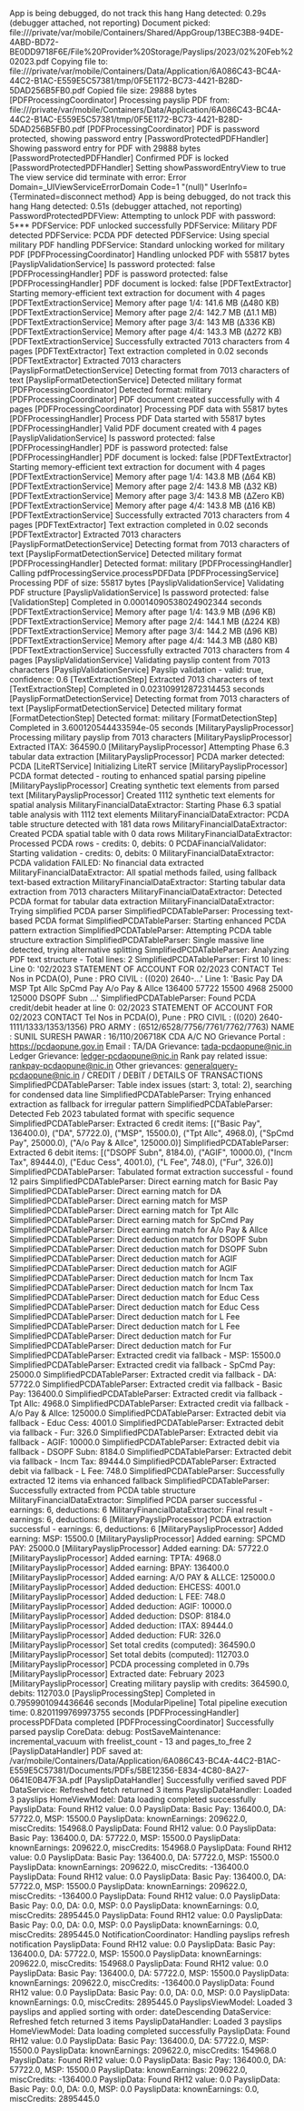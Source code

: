App is being debugged, do not track this hang
Hang detected: 0.29s (debugger attached, not reporting)
Document picked: file:///private/var/mobile/Containers/Shared/AppGroup/13BEC3B8-94DE-4ABD-BD72-BE0DD9718F6E/File%20Provider%20Storage/Payslips/2023/02%20Feb%202023.pdf
Copying file to: file:///private/var/mobile/Containers/Data/Application/6A086C43-BC4A-44C2-B1AC-E559E5C57381/tmp/0F5E1172-BC73-4421-B28D-5DAD256B5FB0.pdf
Copied file size: 29888 bytes
[PDFProcessingCoordinator] Processing payslip PDF from: file:///private/var/mobile/Containers/Data/Application/6A086C43-BC4A-44C2-B1AC-E559E5C57381/tmp/0F5E1172-BC73-4421-B28D-5DAD256B5FB0.pdf
[PDFProcessingCoordinator] PDF is password protected, showing password entry
[PasswordProtectedPDFHandler] Showing password entry for PDF with 29888 bytes
[PasswordProtectedPDFHandler] Confirmed PDF is locked
[PasswordProtectedPDFHandler] Setting showPasswordEntryView to true
The view service did terminate with error: Error Domain=_UIViewServiceErrorDomain Code=1 "(null)" UserInfo={Terminated=disconnect method}
App is being debugged, do not track this hang
Hang detected: 0.51s (debugger attached, not reporting)
PasswordProtectedPDFView: Attempting to unlock PDF with password: 5***
PDFService: PDF unlocked successfully
PDFService: Military PDF detected
PDFService: PCDA PDF detected
PDFService: Using special military PDF handling
PDFService: Standard unlocking worked for military PDF
[PDFProcessingCoordinator] Handling unlocked PDF with 55817 bytes
[PayslipValidationService] Is password protected: false
[PDFProcessingHandler] PDF is password protected: false
[PDFProcessingHandler] PDF document is locked: false
[PDFTextExtractor] Starting memory-efficient text extraction for document with 4 pages
[PDFTextExtractionService] Memory after page 1/4: 141.6 MB (Δ480 KB)
[PDFTextExtractionService] Memory after page 2/4: 142.7 MB (Δ1.1 MB)
[PDFTextExtractionService] Memory after page 3/4: 143 MB (Δ336 KB)
[PDFTextExtractionService] Memory after page 4/4: 143.3 MB (Δ272 KB)
[PDFTextExtractionService] Successfully extracted 7013 characters from 4 pages
[PDFTextExtractor] Text extraction completed in 0.02 seconds
[PDFTextExtractor] Extracted 7013 characters
[PayslipFormatDetectionService] Detecting format from 7013 characters of text
[PayslipFormatDetectionService] Detected military format
[PDFProcessingCoordinator] Detected format: military
[PDFProcessingCoordinator] PDF document created successfully with 4 pages
[PDFProcessingCoordinator] Processing PDF data with 55817 bytes
[PDFProcessingHandler] Process PDF Data started with 55817 bytes
[PDFProcessingHandler] Valid PDF document created with 4 pages
[PayslipValidationService] Is password protected: false
[PDFProcessingHandler] PDF is password protected: false
[PDFProcessingHandler] PDF document is locked: false
[PDFTextExtractor] Starting memory-efficient text extraction for document with 4 pages
[PDFTextExtractionService] Memory after page 1/4: 143.8 MB (Δ64 KB)
[PDFTextExtractionService] Memory after page 2/4: 143.8 MB (Δ32 KB)
[PDFTextExtractionService] Memory after page 3/4: 143.8 MB (ΔZero KB)
[PDFTextExtractionService] Memory after page 4/4: 143.8 MB (Δ16 KB)
[PDFTextExtractionService] Successfully extracted 7013 characters from 4 pages
[PDFTextExtractor] Text extraction completed in 0.02 seconds
[PDFTextExtractor] Extracted 7013 characters
[PayslipFormatDetectionService] Detecting format from 7013 characters of text
[PayslipFormatDetectionService] Detected military format
[PDFProcessingHandler] Detected format: military
[PDFProcessingHandler] Calling pdfProcessingService.processPDFData
[PDFProcessingService] Processing PDF of size: 55817 bytes
[PayslipValidationService] Validating PDF structure
[PayslipValidationService] Is password protected: false
[ValidationStep] Completed in 0.00014090538024902344 seconds
[PDFTextExtractionService] Memory after page 1/4: 143.9 MB (Δ96 KB)
[PDFTextExtractionService] Memory after page 2/4: 144.1 MB (Δ224 KB)
[PDFTextExtractionService] Memory after page 3/4: 144.2 MB (Δ96 KB)
[PDFTextExtractionService] Memory after page 4/4: 144.3 MB (Δ80 KB)
[PDFTextExtractionService] Successfully extracted 7013 characters from 4 pages
[PayslipValidationService] Validating payslip content from 7013 characters
[PayslipValidationService] Payslip validation - valid: true, confidence: 0.6
[TextExtractionStep] Extracted 7013 characters of text
[TextExtractionStep] Completed in 0.023109912872314453 seconds
[PayslipFormatDetectionService] Detecting format from 7013 characters of text
[PayslipFormatDetectionService] Detected military format
[FormatDetectionStep] Detected format: military
[FormatDetectionStep] Completed in 3.600120544433594e-05 seconds
[MilitaryPayslipProcessor] Processing military payslip from 7013 characters
[MilitaryPayslipProcessor] Extracted ITAX: 364590.0
[MilitaryPayslipProcessor] Attempting Phase 6.3 tabular data extraction
[MilitaryPayslipProcessor] PCDA marker detected: PCDA
[LiteRTService] Initializing LiteRT service
[MilitaryPayslipProcessor] PCDA format detected - routing to enhanced spatial parsing pipeline
[MilitaryPayslipProcessor] Creating synthetic text elements from parsed text
[MilitaryPayslipProcessor] Created 1112 synthetic text elements for spatial analysis
MilitaryFinancialDataExtractor: Starting Phase 6.3 spatial table analysis with 1112 text elements
MilitaryFinancialDataExtractor: PCDA table structure detected with 181 data rows
MilitaryFinancialDataExtractor: Created PCDA spatial table with 0 data rows
MilitaryFinancialDataExtractor: Processed PCDA rows - credits: 0, debits: 0
PCDAFinancialValidator: Starting validation - credits: 0, debits: 0
MilitaryFinancialDataExtractor: PCDA validation FAILED: No financial data extracted
MilitaryFinancialDataExtractor: All spatial methods failed, using fallback text-based extraction
MilitaryFinancialDataExtractor: Starting tabular data extraction from 7013 characters
MilitaryFinancialDataExtractor: Detected PCDA format for tabular data extraction
MilitaryFinancialDataExtractor: Trying simplified PCDA parser
SimplifiedPCDATableParser: Processing text-based PCDA format
SimplifiedPCDATableParser: Starting enhanced PCDA pattern extraction
SimplifiedPCDATableParser: Attempting PCDA table structure extraction
SimplifiedPCDATableParser: Single massive line detected, trying alternative splitting
SimplifiedPCDATableParser: Analyzing PDF text structure - Total lines: 2
SimplifiedPCDATableParser: First 10 lines:
Line 0: '02/2023 STATEMENT OF ACCOUNT FOR 02/2023 CONTACT Tel Nos in PCDA(O), Pune : PRO CIVIL : ((020) 2640-...'
Line 1: 'Basic Pay DA MSP Tpt Allc SpCmd Pay A/o Pay & Allce 136400 57722 15500 4968 25000 125000 DSOPF Subn ...'
SimplifiedPCDATableParser: Found PCDA credit/debit header at line 0: 02/2023 STATEMENT OF ACCOUNT FOR 02/2023 CONTACT Tel Nos in PCDA(O), Pune : PRO CIVIL : ((020) 2640- 1111/1333/1353/1356) PRO ARMY : (6512/6528/7756/7761/7762/7763) NAME : SUNIL SURESH PAWAR : 16/110/206718K CDA A/C NO Grievance Portal : https://pcdaopune.gov.in Email : TA/DA Grievance: tada-pcdaopune@nic.in Ledger Grievance: ledger-pcdaopune@nic.in Rank pay related issue: rankpay-pcdaopune@nic.in Other grievances: generalquery-pcdaopune@nic.in / CREDIT / DEBIT / DETAILS OF TRANSACTIONS
SimplifiedPCDATableParser: Table index issues (start: 3, total: 2), searching for condensed data line
SimplifiedPCDATableParser: Trying enhanced extraction as fallback for irregular pattern
SimplifiedPCDATableParser: Detected Feb 2023 tabulated format with specific sequence
SimplifiedPCDATableParser: Extracted 6 credit items: [("Basic Pay", 136400.0), ("DA", 57722.0), ("MSP", 15500.0), ("Tpt Allc", 4968.0), ("SpCmd Pay", 25000.0), ("A/o Pay & Allce", 125000.0)]
SimplifiedPCDATableParser: Extracted 6 debit items: [("DSOPF Subn", 8184.0), ("AGIF", 10000.0), ("Incm Tax", 89444.0), ("Educ Cess", 4001.0), ("L Fee", 748.0), ("Fur", 326.0)]
SimplifiedPCDATableParser: Tabulated format extraction successful - found 12 pairs
SimplifiedPCDATableParser: Direct earning match for Basic Pay
SimplifiedPCDATableParser: Direct earning match for DA
SimplifiedPCDATableParser: Direct earning match for MSP
SimplifiedPCDATableParser: Direct earning match for Tpt Allc
SimplifiedPCDATableParser: Direct earning match for SpCmd Pay
SimplifiedPCDATableParser: Direct earning match for A/o Pay & Allce
SimplifiedPCDATableParser: Direct deduction match for DSOPF Subn
SimplifiedPCDATableParser: Direct deduction match for DSOPF Subn
SimplifiedPCDATableParser: Direct deduction match for AGIF
SimplifiedPCDATableParser: Direct deduction match for AGIF
SimplifiedPCDATableParser: Direct deduction match for Incm Tax
SimplifiedPCDATableParser: Direct deduction match for Incm Tax
SimplifiedPCDATableParser: Direct deduction match for Educ Cess
SimplifiedPCDATableParser: Direct deduction match for Educ Cess
SimplifiedPCDATableParser: Direct deduction match for L Fee
SimplifiedPCDATableParser: Direct deduction match for L Fee
SimplifiedPCDATableParser: Direct deduction match for Fur
SimplifiedPCDATableParser: Direct deduction match for Fur
SimplifiedPCDATableParser: Extracted credit via fallback - MSP: 15500.0
SimplifiedPCDATableParser: Extracted credit via fallback - SpCmd Pay: 25000.0
SimplifiedPCDATableParser: Extracted credit via fallback - DA: 57722.0
SimplifiedPCDATableParser: Extracted credit via fallback - Basic Pay: 136400.0
SimplifiedPCDATableParser: Extracted credit via fallback - Tpt Allc: 4968.0
SimplifiedPCDATableParser: Extracted credit via fallback - A/o Pay & Allce: 125000.0
SimplifiedPCDATableParser: Extracted debit via fallback - Educ Cess: 4001.0
SimplifiedPCDATableParser: Extracted debit via fallback - Fur: 326.0
SimplifiedPCDATableParser: Extracted debit via fallback - AGIF: 10000.0
SimplifiedPCDATableParser: Extracted debit via fallback - DSOPF Subn: 8184.0
SimplifiedPCDATableParser: Extracted debit via fallback - Incm Tax: 89444.0
SimplifiedPCDATableParser: Extracted debit via fallback - L Fee: 748.0
SimplifiedPCDATableParser: Successfully extracted 12 items via enhanced fallback
SimplifiedPCDATableParser: Successfully extracted from PCDA table structure
MilitaryFinancialDataExtractor: Simplified PCDA parser successful - earnings: 6, deductions: 6
MilitaryFinancialDataExtractor: Final result - earnings: 6, deductions: 6
[MilitaryPayslipProcessor] PCDA extraction successful - earnings: 6, deductions: 6
[MilitaryPayslipProcessor] Added earning: MSP: 15500.0
[MilitaryPayslipProcessor] Added earning: SPCMD PAY: 25000.0
[MilitaryPayslipProcessor] Added earning: DA: 57722.0
[MilitaryPayslipProcessor] Added earning: TPTA: 4968.0
[MilitaryPayslipProcessor] Added earning: BPAY: 136400.0
[MilitaryPayslipProcessor] Added earning: A/O PAY & ALLCE: 125000.0
[MilitaryPayslipProcessor] Added deduction: EHCESS: 4001.0
[MilitaryPayslipProcessor] Added deduction: L FEE: 748.0
[MilitaryPayslipProcessor] Added deduction: AGIF: 10000.0
[MilitaryPayslipProcessor] Added deduction: DSOP: 8184.0
[MilitaryPayslipProcessor] Added deduction: ITAX: 89444.0
[MilitaryPayslipProcessor] Added deduction: FUR: 326.0
[MilitaryPayslipProcessor] Set total credits (computed): 364590.0
[MilitaryPayslipProcessor] Set total debits (computed): 112703.0
[MilitaryPayslipProcessor] PCDA processing completed in 0.79s
[MilitaryPayslipProcessor] Extracted date: February 2023
[MilitaryPayslipProcessor] Creating military payslip with credits: 364590.0, debits: 112703.0
[PayslipProcessingStep] Completed in 0.7959901094436646 seconds
[ModularPipeline] Total pipeline execution time: 0.8201199769973755 seconds
[PDFProcessingHandler] processPDFData completed
[PDFProcessingCoordinator] Successfully parsed payslip
CoreData: debug: PostSaveMaintenance: incremental_vacuum with freelist_count - 13 and pages_to_free 2
[PayslipDataHandler] PDF saved at: /var/mobile/Containers/Data/Application/6A086C43-BC4A-44C2-B1AC-E559E5C57381/Documents/PDFs/5BE12356-E834-4C80-8A27-0641E0B47F3A.pdf
[PayslipDataHandler] Successfully verified saved PDF
DataService: Refreshed fetch returned 3 items
PayslipDataHandler: Loaded 3 payslips
HomeViewModel: Data loading completed successfully
PayslipData: Found RH12 value: 0.0
PayslipData: Basic Pay: 136400.0, DA: 57722.0, MSP: 15500.0
PayslipData: knownEarnings: 209622.0, miscCredits: 154968.0
PayslipData: Found RH12 value: 0.0
PayslipData: Basic Pay: 136400.0, DA: 57722.0, MSP: 15500.0
PayslipData: knownEarnings: 209622.0, miscCredits: 154968.0
PayslipData: Found RH12 value: 0.0
PayslipData: Basic Pay: 136400.0, DA: 57722.0, MSP: 15500.0
PayslipData: knownEarnings: 209622.0, miscCredits: -136400.0
PayslipData: Found RH12 value: 0.0
PayslipData: Basic Pay: 136400.0, DA: 57722.0, MSP: 15500.0
PayslipData: knownEarnings: 209622.0, miscCredits: -136400.0
PayslipData: Found RH12 value: 0.0
PayslipData: Basic Pay: 0.0, DA: 0.0, MSP: 0.0
PayslipData: knownEarnings: 0.0, miscCredits: 2895445.0
PayslipData: Found RH12 value: 0.0
PayslipData: Basic Pay: 0.0, DA: 0.0, MSP: 0.0
PayslipData: knownEarnings: 0.0, miscCredits: 2895445.0
NotificationCoordinator: Handling payslips refresh notification
PayslipData: Found RH12 value: 0.0
PayslipData: Basic Pay: 136400.0, DA: 57722.0, MSP: 15500.0
PayslipData: knownEarnings: 209622.0, miscCredits: 154968.0
PayslipData: Found RH12 value: 0.0
PayslipData: Basic Pay: 136400.0, DA: 57722.0, MSP: 15500.0
PayslipData: knownEarnings: 209622.0, miscCredits: -136400.0
PayslipData: Found RH12 value: 0.0
PayslipData: Basic Pay: 0.0, DA: 0.0, MSP: 0.0
PayslipData: knownEarnings: 0.0, miscCredits: 2895445.0
PayslipsViewModel: Loaded 3 payslips and applied sorting with order: dateDescending
DataService: Refreshed fetch returned 3 items
PayslipDataHandler: Loaded 3 payslips
HomeViewModel: Data loading completed successfully
PayslipData: Found RH12 value: 0.0
PayslipData: Basic Pay: 136400.0, DA: 57722.0, MSP: 15500.0
PayslipData: knownEarnings: 209622.0, miscCredits: 154968.0
PayslipData: Found RH12 value: 0.0
PayslipData: Basic Pay: 136400.0, DA: 57722.0, MSP: 15500.0
PayslipData: knownEarnings: 209622.0, miscCredits: -136400.0
PayslipData: Found RH12 value: 0.0
PayslipData: Basic Pay: 0.0, DA: 0.0, MSP: 0.0
PayslipData: knownEarnings: 0.0, miscCredits: 2895445.0